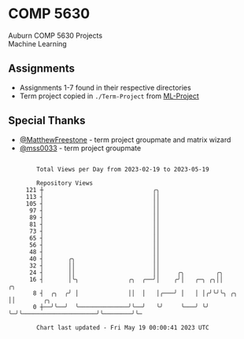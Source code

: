 # COMP 5630
Auburn COMP 5630 Projects  
Machine Learning

## Assignments
- Assignments 1-7 found in their respective directories
- Term project copied in `./Term-Project` from [ML-Project](https://github.com/wumphlett/ML-Project)

## Special Thanks
- [@MatthewFreestone](https://github.com/MatthewFreestone) - term project groupmate and matrix wizard
- [@mss0033](https://github.com/mss0033) - term project groupmate

```

        Total Views per Day from 2023-02-19 to 2023-05-19

        Repository Views
     121 ┼                               ╭╮
     113 ┤                               ││
     105 ┤                               ││
      97 ┤                               ││
      89 ┤                               ││
      81 ┤                               ││
      73 ┤                               ││
      65 ┤                               ││
      56 ┤                               ││
      48 ┤                               ││
      40 ┤       ╭╮                      ││
      32 ┤       ││                      ││
      24 ┤       ││                      ││     ╭╮         ╭╮
      16 ┤       │╰╮              ╭╮  ╭──╯│    ╭╯│   ╭─╮ ╭╮││                         ╭╮
       8 ┤  ╭╮  ╭╯ │              ││  │   │╭───╯ │   │ │╭╯╰╯╰╮ ╭╮                     ││        ╭╮
       0 ┼──╯╰──╯  ╰──────────────╯╰──╯   ╰╯     ╰───╯ ╰╯    ╰─╯╰─────────────────────╯╰────────╯╰─

        Chart last updated - Fri May 19 00:00:41 2023 UTC
        
```

